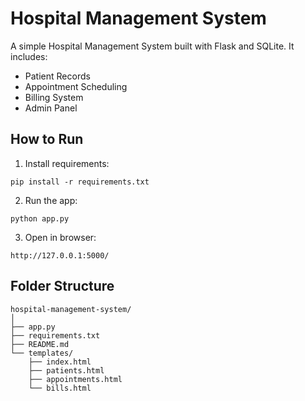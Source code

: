 # Hospital Management System

A simple Hospital Management System built with Flask and SQLite. It includes:

- Patient Records
- Appointment Scheduling
- Billing System
- Admin Panel

## How to Run

1. Install requirements:
```
pip install -r requirements.txt
```

2. Run the app:
```
python app.py
```

3. Open in browser:
```
http://127.0.0.1:5000/
```

## Folder Structure

```
hospital-management-system/
│
├── app.py
├── requirements.txt
├── README.md
└── templates/
    ├── index.html
    ├── patients.html
    ├── appointments.html
    └── bills.html
```
